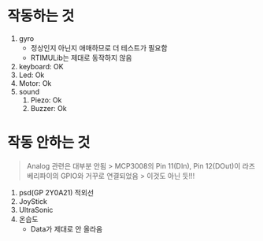 # 작동하는 것
  1. gyro
     * 정상인지 아닌지 애매하므로 더 테스트가 필요함
     * RTIMULib는 제대로 동작하지 않음
  2. keyboard: OK
  3. Led: Ok
  4. Motor: Ok
  5. sound
     1. Piezo: Ok
     2. Buzzer: Ok
     
# 작동 안하는 것
  > Analog 관련은 대부분 안됨
    > MCP3008의 Pin 11(DIn), Pin 12(DOut)이 라즈베리파이의 GPIO와 거꾸로 연결되었음
    > 이것도 아닌 듯!!!
  1. psd(GP 2Y0A21) 적외선
  2. JoyStick
  3. UltraSonic
  4. 온습도
     * Data가 제대로 안 올라옴
